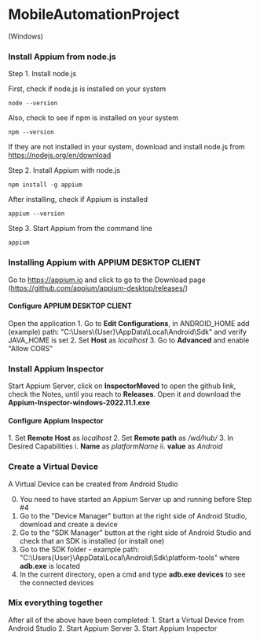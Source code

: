 # MobileAutomationProject

(Windows)

<h3>Install Appium from node.js</h3>

Step 1. Install node.js

First, check if node.js is installed on your system
```
node --version
```
Also, check to see if npm is installed on your system
```
npm --version
```
If they are not installed in your system, download and install node.js from https://nodejs.org/en/download

Step 2. Install Appium with node.js

```
npm install -g appium
```
After installing, check if Appium is installed
```
appium --version
```

Step 3. Start Appium from the command line

```
appium
```

<h3>Installing Appium with APPIUM DESKTOP CLIENT</h3>

Go to https://appium.io and click to go to the Download page (https://github.com/appium/appium-desktop/releases/)

<h4>Configure APPIUM DESKTOP CLIENT</h4>
Open the application
1. Go to <b>Edit Configurations</b>, in ANDROID_HOME add (example) path: "C:\Users\{User}\AppData\Local\Android\Sdk" and verify JAVA_HOME is set
2. Set <b>Host</b> as <i>localhost</i>
3. Go to <b>Advanced</b> and enable "Allow CORS" 

<h3>Install Appium Inspector</h3>
Start Appium Server, click on <b>InspectorMoved</b> to open the github link, check the Notes, until you reach to <b>Releases</b>. Open it and download the <b>Appium-Inspector-windows-2022.11.1.exe</b>

<h4>Configure Appium Inspector</h4>
1. Set <b>Remote Host</b> as <i>localhost</i>
2. Set <b>Remote path</b> as <i>/wd/hub/</i>
3. In Desired Capabilities
    i.  <b>Name</b> as <i>platformName</i>
    ii. <b>value</b> as <i>Android</i>  
   
<h3>Create a Virtual Device</h3>
A Virtual Device can be created from Android Studio <br>

0. You need to have started an Appium Server up and running before Step #4
1. Go to the "Device Manager" button at the right side of Android Studio, download and create a device
2. Go to the "SDK Manager" button at the right side of Android Studio and check that an SDK is installed (or install one)
3. Go to the SDK folder - example path: "C:\Users\{User}\AppData\Local\Android\Sdk\platform-tools" where <b>adb.exe</b> is located
4. In the current directory, open a cmd and type <b>adb.exe devices</b> to see the connected devices

<h3>Mix everything together</h3>
After all of the above have been completed:
1. Start a Virtual Device from Android Studio
2. Start Appium Server
3. Start Appium Inspector
